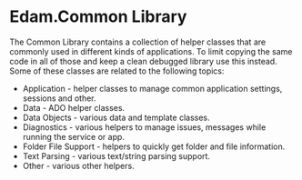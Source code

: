 # Edam.Common Library
The Common Library contains a collection of helper classes that are commonly used in different kinds of applications.  To limit copying the same code in all of those and keep a clean debugged library use this instead.  Some of these classes are related to the following topics:

- Application - helper classes to manage common application settings, sessions and other. 
- Data - ADO helper classes.
- Data Objects - various data and template classes. 
- Diagnostics - various helpers to manage issues, messages while running the service or app.
- Folder File Support - helpers to quickly get folder and file information.
- Text Parsing - various text/string parsing support.
- Other - various other helpers.



